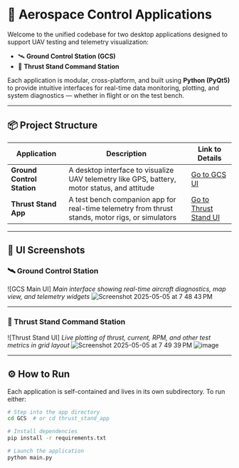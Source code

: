 # 🚀 Aerospace Control Applications

Welcome to the unified codebase for two desktop applications designed to support UAV testing and telemetry visualization:

- 🛰️ **Ground Control Station (GCS)**
- 🧪 **Thrust Stand Command Station**

Each application is modular, cross-platform, and built using **Python (PyQt5)** to provide intuitive interfaces for real-time data monitoring, plotting, and system diagnostics — whether in flight or on the test bench.

---

## 📦 Project Structure

| Application                  | Description                                                                                      | Link to Details          |
|-----------------------------|--------------------------------------------------------------------------------------------------|--------------------------|
| **Ground Control Station**  | A desktop interface to visualize UAV telemetry like GPS, battery, motor status, and attitude     | [Go to GCS UI](./GCS/README.md) |
| **Thrust Stand App**        | A test bench companion app for real-time telemetry from thrust stands, motor rigs, or simulators | [Go to Thrust Stand UI](./thrust_stand_app/README.md) |

---

## 📸 UI Screenshots

### 🛰️ Ground Control Station

<!-- Replace the placeholder path with actual image file paths in your repo -->
![GCS Main UI]
*Main interface showing real-time aircraft diagnostics, map view, and telemetry widgets*
![Screenshot 2025-05-05 at 7 48 43 PM](https://github.com/user-attachments/assets/6350e691-3440-4e2b-a205-5cb243d91d09)

---

### 🧪 Thrust Stand Command Station

![Thrust Stand UI]
*Live plotting of thrust, current, RPM, and other test metrics in grid layout*
![Screenshot 2025-05-05 at 7 49 39 PM](https://github.com/user-attachments/assets/faceba7c-ed1e-4a8d-92ec-0f6271969cd5)
![image](https://github.com/user-attachments/assets/72962cb1-ec92-4f93-9a72-fdfbe3c8528a)

---

## ⚙️ How to Run

Each application is self-contained and lives in its own subdirectory. To run either:

```bash
# Step into the app directory
cd GCS  # or cd thrust_stand_app

# Install dependencies
pip install -r requirements.txt

# Launch the application
python main.py
